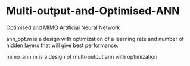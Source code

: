 # Multi-output-and-Optimised-ANN
Optimised and MIMO Artificial Neural Network


ann_opt.m is a design with optimization of a learning rate and number of hidden layers that will give best performance.

mimo_ann.m is a design of multi-output ann with optimization
